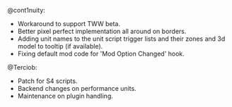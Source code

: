 @cont1nuity:
- Workaround to support TWW beta.
- Better pixel perfect implementation all around on borders.
- Adding unit names to the unit script trigger lists and their zones and 3d model to tooltip (if available).
- Fixing default mod code for 'Mod Option Changed' hook.

@Terciob:
- Patch for S4 scripts.
- Backend changes on performance units.
- Maintenance on plugin handling.

